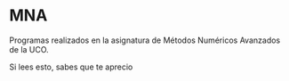 # MNA
Programas realizados en la asignatura de Métodos Numéricos Avanzados de la UCO.

Si lees esto, sabes que te aprecio
